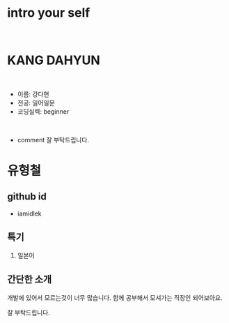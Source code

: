 # intro your self

<br>

# KANG DAHYUN

<br>

- 이름: 강다현
- 전공: 일어일문
- 코딩실력: beginner

<br>

- comment
잘 부탁드립니다.


# 유형철

## github id
- iamidlek
## 특기
1. 일본어
## 간단한 소개
개발에 있어서 모르는것이 너무  많습니다.
함께 공부해서 모셔가는 직장인 되어보아요.

잘 부탁드립니다.

<br>







